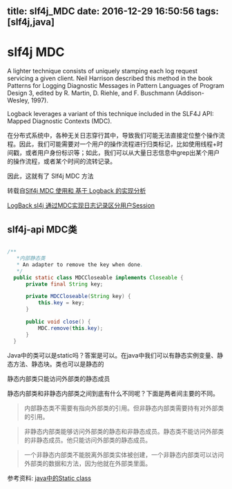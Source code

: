 title: slf4j_MDC
date: 2016-12-29 16:50:56
tags: [slf4j,java]
---

# slf4j MDC

A lighter technique consists of uniquely stamping each log request servicing a given client. Neil Harrison described this method in the book Patterns for Logging Diagnostic Messages in Pattern Languages of Program Design 3, edited by R. Martin, D. Riehle, and F. Buschmann (Addison-Wesley, 1997).

Logback leverages a variant of this technique included in the SLF4J API: Mapped Diagnostic Contexts (MDC).

在分布式系统中，各种无关日志穿行其中，导致我们可能无法直接定位整个操作流程。因此，我们可能需要对一个用户的操作流程进行归类标记，比如使用线程+时间戳，或者用户身份标识等；如此，我们可以从大量日志信息中grep出某个用户的操作流程，或者某个时间的流转记录。

因此，这就有了 Slf4j MDC 方法

转载自[Slf4j MDC 使用和 基于 Logback 的实现分析](http://www.ithao123.cn/content-8291525.html)

[LogBack sl4j 通过MDC实现日志记录区分用户Session](http://www.cnblogs.com/dumuqiao/p/3654702.html?utm_source=tuicool&utm_medium=referral)

## slf4j-api MDC类

```java

/**
   *内部静态类
   * An adapter to remove the key when done.
   */
  public static class MDCCloseable implements Closeable {
      private final String key;

      private MDCCloseable(String key) {
          this.key = key;
      }

      public void close() {
          MDC.remove(this.key);
      }
  }

```

Java中的类可以是static吗？答案是可以。在java中我们可以有静态实例变量、静态方法、静态块。类也可以是静态的

静态内部类只能访问外部类的静态成员

静态内部类和非静态内部类之间到底有什么不同呢？下面是两者间主要的不同。

> 内部静态类不需要有指向外部类的引用。但非静态内部类需要持有对外部类的引用。

> 非静态内部类能够访问外部类的静态和非静态成员。静态类不能访问外部类的非静态成员。他只能访问外部类的静态成员。

> 一个非静态内部类不能脱离外部类实体被创建，一个非静态内部类可以访问外部类的数据和方法，因为他就在外部类里面。

参考资料:
[java中的Static class](http://www.cnblogs.com/kissazi2/p/3971065.html)
